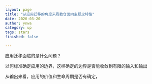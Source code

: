 ```yaml
---
layout: page
title: "从应用迁移的角度来看数仓面向主题之特性"
date: 2020-03-20
author: ynwa
category: up
tags: stars
finished: false

---
```


应用迁移面临的是什么问题？

以何标准确定应用的边界，这样确定的边界是否能收敛到有限的输入和输出

从输出来看，应用的价值和生命周期是否有确定，